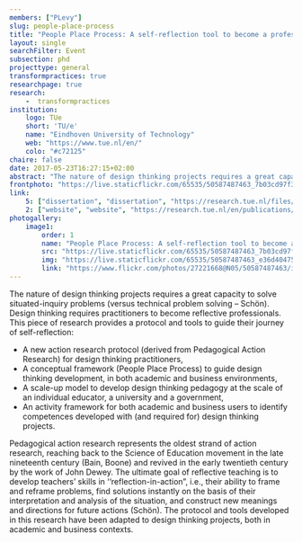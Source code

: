 ```yaml
---
members: ["PLevy"]
slug: people-place-process
title: "People Place Process: A self-reflection tool to become a professional in design thinking, based on pedagogical action research"
layout: single
searchFilter: Event
subsection: phd
projecttype: general
transformpractices: true
researchpage: true
research: 
    -  transformpractices
institution:
    logo: TUe
    short: 'TU/e'
    name: "Eindhoven University of Technology"
    web: "https://www.tue.nl/en/"
    colo: "#c72125"
chaire: false
date: 2017-05-23T16:27:15+02:00
abstract: "The nature of design thinking projects requires a great capacity to solve situated-inquiry problems (versus technical problem solving – Schön). Design thinking requires practitioners to become reflective professionals. This piece of research provides a protocol and tools to guide their journey of self-reflection.<br/><i>Doctoral dissertation of Véronique Hillen</i>"
frontphoto: "https://live.staticflickr.com/65535/50587487463_7b03cd97f3.jpg"
link:
    5: ["dissertation", "dissertation", "https://research.tue.nl/files/65720264/20170523_Hillen.pdf"]
    2: ["website", "website", "https://research.tue.nl/en/publications/people-place-process-a-self-reflection-tool-to-become-a-professio"]
photogallery:
    image1:
        order: 1
        name: "People Place Process: A self-reflection tool to become a professional in design thinking, based on pedagogical action research, by Véronique Hillen"
        src: "https://live.staticflickr.com/65535/50587487463_7b03cd97f3_q.jpg"
        img: "https://live.staticflickr.com/65535/50587487463_e36d404751_o.jpg"
        link: "https://www.flickr.com/photos/27221668@N05/50587487463/in/album-72157716601045922"
---
```


The nature of design thinking projects requires a great capacity to solve situated-inquiry problems (versus technical problem solving – Schön). Design thinking requires practitioners to become reflective professionals. This piece of research provides a protocol and tools to guide their journey of self-reflection:

- A new action research protocol (derived from Pedagogical Action Research) for design thinking practitioners,
- A conceptual framework (People Place Process) to guide design thinking development, in both academic and business environments,
- A scale-up model to develop design thinking pedagogy at the scale of an individual educator, a university and a government,
- An activity framework for both academic and business users to identify competences developed with (and required for) design thinking projects.

Pedagogical action research represents the oldest strand of action research, reaching back to the Science of Education movement in the late nineteenth century (Bain, Boone) and revived in the early twentieth century by the work of John Dewey. The ultimate goal of reflective teaching is to develop teachers’ skills in ‘‘reflection-in-action”, i.e., their ability to frame and reframe problems, find solutions instantly on the basis of their interpretation and analysis of the situation, and construct new meanings and directions for future actions (Schön). The protocol and tools developed in this research have been adapted to design thinking projects, both in academic and business contexts.